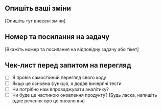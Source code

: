 ## Опишіть ваші зміни

[Опишіть тут внесені зміни]

## Номер та посилання на задачу

[Вкажіть номер та посилання на відповідну задачу або тікет]

## Чек-лист перед запитом на перегляд

- [ ] Я провів самостійний перегляд свого коду
- [ ] Якщо це основна функція, я додав вичерпні тести
- [ ] Чи потрібно нам впроваджувати аналітику?
- [ ] Чи буде це частиною оновлення продукту? [Будь ласка, напишіть одне речення про це оновлення]
